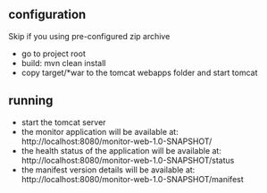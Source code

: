 configuration
-------------
Skip if you using pre-configured zip archive
- go to project root
- build: mvn clean install
- copy target/*war to the tomcat webapps folder and start tomcat

running
-------
- start the tomcat server
- the monitor application will be available at:
http://localhost:8080/monitor-web-1.0-SNAPSHOT/
- the health status of the application will be available at:
http://localhost:8080/monitor-web-1.0-SNAPSHOT/status
- the manifest version details will be available at:
http://localhost:8080/monitor-web-1.0-SNAPSHOT/manifest



